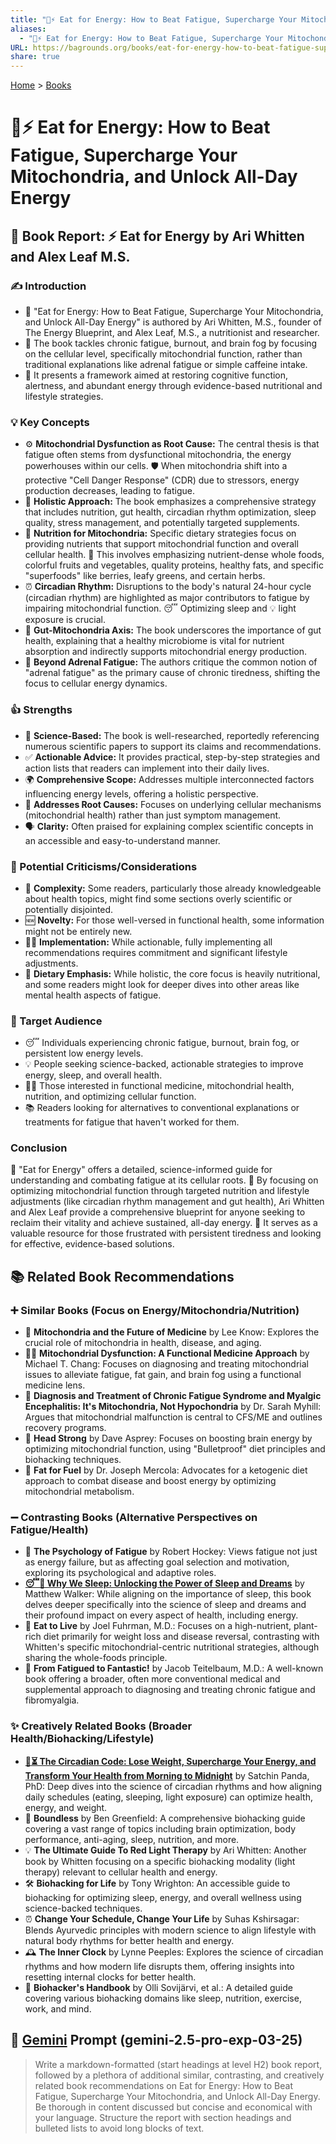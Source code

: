 ```yaml
---
title: "🍎⚡ Eat for Energy: How to Beat Fatigue, Supercharge Your Mitochondria, and Unlock All-Day Energy"
aliases:
  - "🍎⚡ Eat for Energy: How to Beat Fatigue, Supercharge Your Mitochondria, and Unlock All-Day Energy"
URL: https://bagrounds.org/books/eat-for-energy-how-to-beat-fatigue-supercharge-your-mitochondria-and-unlock-all-day-energy
share: true
---
```

[Home](../index.md) > [Books](./index.md)  
# 🍎⚡ Eat for Energy: How to Beat Fatigue, Supercharge Your Mitochondria, and Unlock All-Day Energy  
## 📖 Book Report: ⚡ Eat for Energy by Ari Whitten and Alex Leaf M.S.  
  
### ✍️ Introduction  
  
* 👤 "Eat for Energy: How to Beat Fatigue, Supercharge Your Mitochondria, and Unlock All-Day Energy" is authored by Ari Whitten, M.S., founder of The Energy Blueprint, and Alex Leaf, M.S., a nutritionist and researcher.  
* 🤯 The book tackles chronic fatigue, burnout, and brain fog by focusing on the cellular level, specifically mitochondrial function, rather than traditional explanations like adrenal fatigue or simple caffeine intake.  
* 🎯 It presents a framework aimed at restoring cognitive function, alertness, and abundant energy through evidence-based nutritional and lifestyle strategies.  
  
### 💡 Key Concepts  
  
* ⚙️ **Mitochondrial Dysfunction as Root Cause:** The central thesis is that fatigue often stems from dysfunctional mitochondria, the energy powerhouses within our cells. 🛡️ When mitochondria shift into a protective "Cell Danger Response" (CDR) due to stressors, energy production decreases, leading to fatigue.  
* 🌱 **Holistic Approach:** The book emphasizes a comprehensive strategy that includes nutrition, gut health, circadian rhythm optimization, sleep quality, stress management, and potentially targeted supplements.  
* 🍎 **Nutrition for Mitochondria:** Specific dietary strategies focus on providing nutrients that support mitochondrial function and overall cellular health. 🥗 This involves emphasizing nutrient-dense whole foods, colorful fruits and vegetables, quality proteins, healthy fats, and specific "superfoods" like berries, leafy greens, and certain herbs.  
* ⏰ **Circadian Rhythm:** Disruptions to the body's natural 24-hour cycle (circadian rhythm) are highlighted as major contributors to fatigue by impairing mitochondrial function. 😴 Optimizing sleep and 💡 light exposure is crucial.  
* 🦠 **Gut-Mitochondria Axis:** The book underscores the importance of gut health, explaining that a healthy microbiome is vital for nutrient absorption and indirectly supports mitochondrial energy production.  
* 🙅 **Beyond Adrenal Fatigue:** The authors critique the common notion of "adrenal fatigue" as the primary cause of chronic tiredness, shifting the focus to cellular energy dynamics.  
  
### 👍 Strengths  
  
* 🔬 **Science-Based:** The book is well-researched, reportedly referencing numerous scientific papers to support its claims and recommendations.  
* ✅ **Actionable Advice:** It provides practical, step-by-step strategies and action lists that readers can implement into their daily lives.  
* 🌍 **Comprehensive Scope:** Addresses multiple interconnected factors influencing energy levels, offering a holistic perspective.  
* 🎯 **Addresses Root Causes:** Focuses on underlying cellular mechanisms (mitochondrial health) rather than just symptom management.  
* 🗣️ **Clarity:** Often praised for explaining complex scientific concepts in an accessible and easy-to-understand manner.  
  
### 🤔 Potential Criticisms/Considerations  
  
* 🤯 **Complexity:** Some readers, particularly those already knowledgeable about health topics, might find some sections overly scientific or potentially disjointed.  
* 🆕 **Novelty:** For those well-versed in functional health, some information might not be entirely new.  
* 🏋️‍♀️ **Implementation:** While actionable, fully implementing all recommendations requires commitment and significant lifestyle adjustments.  
* 🥕 **Dietary Emphasis:** While holistic, the core focus is heavily nutritional, and some readers might look for deeper dives into other areas like mental health aspects of fatigue.  
  
### 🎯 Target Audience  
  
* 😴 Individuals experiencing chronic fatigue, burnout, brain fog, or persistent low energy levels.  
* 💡 People seeking science-backed, actionable strategies to improve energy, sleep, and overall health.  
* 🧑‍⚕️ Those interested in functional medicine, mitochondrial health, nutrition, and optimizing cellular function.  
* 📚 Readers looking for alternatives to conventional explanations or treatments for fatigue that haven't worked for them.  
  
### Conclusion  
  
🎉 "Eat for Energy" offers a detailed, science-informed guide for understanding and combating fatigue at its cellular roots. 🔋 By focusing on optimizing mitochondrial function through targeted nutrition and lifestyle adjustments (like circadian rhythm management and gut health), Ari Whitten and Alex Leaf provide a comprehensive blueprint for anyone seeking to reclaim their vitality and achieve sustained, all-day energy. 💯 It serves as a valuable resource for those frustrated with persistent tiredness and looking for effective, evidence-based solutions.  
  
## 📚 Related Book Recommendations  
  
### ➕ Similar Books (Focus on Energy/Mitochondria/Nutrition)  
  
* 🧬 **Mitochondria and the Future of Medicine** by Lee Know: Explores the crucial role of mitochondria in health, disease, and aging.  
* 👨‍⚕️ **Mitochondrial Dysfunction: A Functional Medicine Approach** by Michael T. Chang: Focuses on diagnosing and treating mitochondrial issues to alleviate fatigue, fat gain, and brain fog using a functional medicine lens.  
* 🤕 **Diagnosis and Treatment of Chronic Fatigue Syndrome and Myalgic Encephalitis: It's Mitochondria, Not Hypochondria** by Dr. Sarah Myhill: Argues that mitochondrial malfunction is central to CFS/ME and outlines recovery programs.  
* 🧠 **Head Strong** by Dave Asprey: Focuses on boosting brain energy by optimizing mitochondrial function, using "Bulletproof" diet principles and biohacking techniques.  
* 🥑 **Fat for Fuel** by Dr. Joseph Mercola: Advocates for a ketogenic diet approach to combat disease and boost energy by optimizing mitochondrial metabolism.  
  
### ➖ Contrasting Books (Alternative Perspectives on Fatigue/Health)  
  
* 🧠 **The Psychology of Fatigue** by Robert Hockey: Views fatigue not just as energy failure, but as affecting goal selection and motivation, exploring its psychological and adaptive roles.  
* **[😴💭 Why We Sleep: Unlocking the Power of Sleep and Dreams](./why-we-sleep-unlocking-the-power-of-sleep-and-dreams.md)** by Matthew Walker: While aligning on the importance of sleep, this book delves deeper specifically into the science of sleep and dreams and their profound impact on every aspect of health, including energy.  
* 🥦 **Eat to Live** by Joel Fuhrman, M.D.: Focuses on a high-nutrient, plant-rich diet primarily for weight loss and disease reversal, contrasting with Whitten's specific mitochondrial-centric nutritional strategies, although sharing the whole-foods principle.  
* 💪 **From Fatigued to Fantastic!** by Jacob Teitelbaum, M.D.: A well-known book offering a broader, often more conventional medical and supplemental approach to diagnosing and treating chronic fatigue and fibromyalgia.  
  
### ✨ Creatively Related Books (Broader Health/Biohacking/Lifestyle)  
  
* **[🌄⏳ The Circadian Code: Lose Weight, Supercharge Your Energy, and Transform Your Health from Morning to Midnight](./the-circadian-code.md)** by Satchin Panda, PhD: Deep dives into the science of circadian rhythms and how aligning daily schedules (eating, sleeping, light exposure) can optimize health, energy, and weight.  
* 🚀 **Boundless** by Ben Greenfield: A comprehensive biohacking guide covering a vast range of topics including brain optimization, body performance, anti-aging, sleep, nutrition, and more.  
* 💡 **The Ultimate Guide To Red Light Therapy** by Ari Whitten: Another book by Whitten focusing on a specific biohacking modality (light therapy) relevant to cellular health and energy.  
* 🛠️ **Biohacking for Life** by Tony Wrighton: An accessible guide to biohacking for optimizing sleep, energy, and overall wellness using science-backed techniques.  
* ⏰ **Change Your Schedule, Change Your Life** by Suhas Kshirsagar: Blends Ayurvedic principles with modern science to align lifestyle with natural body rhythms for better health and energy.  
* 🕰️ **The Inner Clock** by Lynne Peeples: Explores the science of circadian rhythms and how modern life disrupts them, offering insights into resetting internal clocks for better health.  
* 🧬 **Biohacker's Handbook** by Olli Sovijärvi, et al.: A detailed guide covering various biohacking domains like sleep, nutrition, exercise, work, and mind.  
  
## 💬 [Gemini](../software/gemini.md) Prompt (gemini-2.5-pro-exp-03-25)  
> Write a markdown-formatted (start headings at level H2) book report, followed by a plethora of additional similar, contrasting, and creatively related book recommendations on Eat for Energy: How to Beat Fatigue, Supercharge Your Mitochondria, and Unlock All-Day Energy. Be thorough in content discussed but concise and economical with your language. Structure the report with section headings and bulleted lists to avoid long blocks of text.